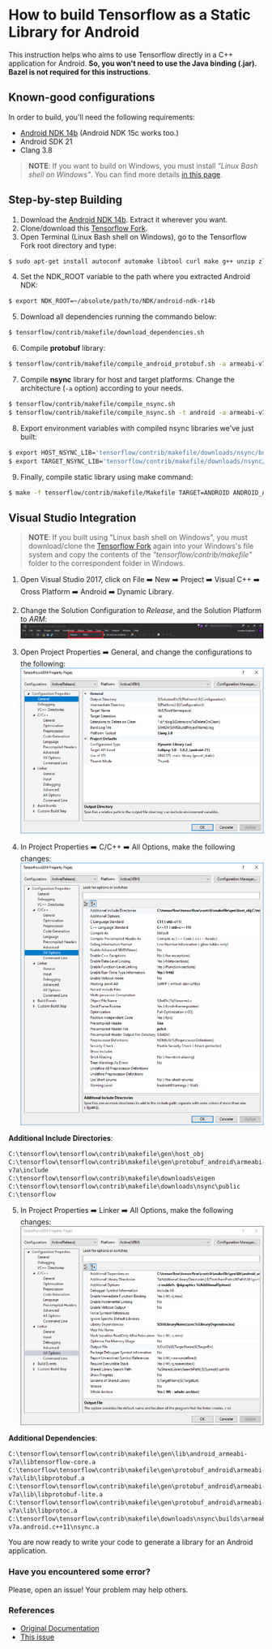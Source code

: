 # How to build Tensorflow as a Static Library for Android

This instruction helps who aims to use Tensorflow directly in a C++ application for Android. __So, you won't need to use the Java binding (.jar). Bazel is not required for this instructions__.

## Known-good configurations
In order to build, you'll need the following requirements:

- [Android NDK 14b](https://developer.android.com/ndk/downloads/older_releases) (Android NDK 15c works too.)
- Android SDK 21
- Clang 3.8

> __NOTE__: If you want to build on Windows, you must install _"Linux Bash shell on Windows"_. You can find more details [in this page](https://www.howtogeek.com/249966/how-to-install-and-use-the-linux-bash-shell-on-windows-10/).

## Step-by-step Building

1. Download the [Android NDK 14b](https://developer.android.com/ndk/downloads/older_releases). Extract it wherever you want.
2. Clone/download this [Tensorflow Fork](https://github.com/firdauslubis88/tensorflow).
3. Open Terminal (Linux Bash shell on Windows), go to the Tensorflow Fork root directory and type:
```sh
$ sudo apt-get install autoconf automake libtool curl make g++ unzip zlib1g-dev git python
```
4. Set the NDK_ROOT variable to the path where you extracted Android NDK:
```sh
$ export NDK_ROOT=~/absolute/path/to/NDK/android-ndk-r14b
```
5. Download all dependencies running the commando below:
```sh
$ tensorflow/contrib/makefile/download_dependencies.sh
```
6. Compile __protobuf__ library:
```sh
$ tensorflow/contrib/makefile/compile_android_protobuf.sh -a armeabi-v7a -c
```
7. Compile __nsync__ library for host and target platforms. Change the architecture (```-a``` option) according to your needs.
```sh
$ tensorflow/contrib/makefile/compile_nsync.sh
$ tensorflow/contrib/makefile/compile_nsync.sh -t android -a armeabi-v7a
```
8. Export environment variables with compiled nsync libraries we've just built:
```sh
$ export HOST_NSYNC_LIB='tensorflow/contrib/makefile/downloads/nsync/builds/default.linux.c++11/nsync.a'
$ export TARGET_NSYNC_LIB='tensorflow/contrib/makefile/downloads/nsync/builds/armeabi-v7a.android.c++11/nsync.a'
```
9. Finally, compile static library using make command:
```sh
$ make -f tensorflow/contrib/makefile/Makefile TARGET=ANDROID ANDROID_ARCH=armeabi-v7a
```

## Visual Studio Integration
> __NOTE__: If you built using "Linux bash shell on Windows", you must download/clone the [Tensorflow Fork](https://github.com/firdauslubis88/tensorflow) again into your Windows's file system and copy the contents of the _"tensorflow/contrib/makefile"_ folder to the correspondent folder in Windows.

1. Open Visual Studio 2017, click on File ➡️ New ➡️ Project ➡️ Visual C++ ➡️ Cross Platform ➡️ Android ➡️ Dynamic Library.
2. Change the Solution Configuration to _Release_, and the Solution Platform to _ARM_:
![](images/solution_configurations.png)

3. Open Project Properties ➡️ General, and change the configurations to the following:
![](images/general_options.png)

4. In Project Properties ➡️ C/C++ ➡️ All Options, make the following changes:
![](images/cpp_all_options.png)

  __Additional Include Directories__:
  ```
  C:\tensorflow\tensorflow\contrib\makefile\gen\host_obj
  C:\tensorflow\tensorflow\contrib\makefile\gen\protobuf_android\armeabi-v7a\include
  C:\tensorflow\tensorflow\contrib\makefile\downloads\eigen
  C:\tensorflow\tensorflow\contrib\makefile\downloads\nsync\public
  C:\tensorflow
  ```

5. In Project Properties ➡️ Linker ➡️ All Options, make the following changes:
![](images/linker_all_options.png)

  __Additional Dependencies__:
  ```
  C:\tensorflow\tensorflow\contrib\makefile\gen\lib\android_armeabi-v7a\libtensorflow-core.a
  C:\tensorflow\tensorflow\contrib\makefile\gen\protobuf_android\armeabi-v7a\lib\libprotobuf.a
  C:\tensorflow\tensorflow\contrib\makefile\gen\protobuf_android\armeabi-v7a\lib\libprotobuf-lite.a
  C:\tensorflow\tensorflow\contrib\makefile\gen\protobuf_android\armeabi-v7a\lib\libprotoc.a
  C:\tensorflow\tensorflow\contrib\makefile\downloads\nsync\builds\armeabi-v7a.android.c++11\nsync.a
  ```

You are now ready to write your code to generate a library for an Android application.

### Have you encountered some error?
Please, open an issue! Your problem may help others.

### References

- [Original Documentation](https://github.com/tensorflow/tensorflow/tree/master/tensorflow/contrib/makefile)
- [This issue](https://github.com/tensorflow/tensorflow/issues/11231)
